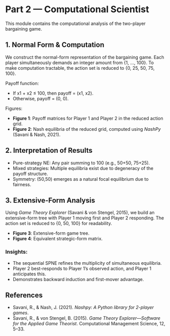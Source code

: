 # Part 2 — Computational Scientist

This module contains the computational analysis of the two-player bargaining game.

## 1. Normal Form & Computation
We construct the normal-form representation of the bargaining game. Each player simultaneously demands an integer amount from {1, …, 100}. To make computation tractable, the action set is reduced to {0, 25, 50, 75, 100}.

Payoff function:
- If x1 + x2 ≤ 100, then payoff = (x1, x2).
- Otherwise, payoff = (0, 0).

Figures:
- **Figure 1**: Payoff matrices for Player 1 and Player 2 in the reduced action grid.  
- **Figure 2**: Nash equilibria of the reduced grid, computed using *NashPy* (Savani & Nash, 2021).

## 2. Interpretation of Results
- Pure-strategy NE: Any pair summing to 100 (e.g., 50+50, 75+25).
- Mixed strategies: Multiple equilibria exist due to degeneracy of the payoff structure.
- Symmetry: (50,50) emerges as a natural focal equilibrium due to fairness.

## 3. Extensive-Form Analysis
Using *Game Theory Explorer* (Savani & von Stengel, 2015), we build an extensive-form tree with Player 1 moving first and Player 2 responding. The action set is reduced to {0, 50, 100} for readability.

- **Figure 3**: Extensive-form game tree.  
- **Figure 4**: Equivalent strategic-form matrix.

### Insights:
- The sequential SPNE refines the multiplicity of simultaneous equilibria.
- Player 2 best-responds to Player 1’s observed action, and Player 1 anticipates this.
- Demonstrates backward induction and first-mover advantage.

## References
- Savani, R., & Nash, J. (2021). *Nashpy: A Python library for 2-player games*.  
- Savani, R., & von Stengel, B. (2015). *Game Theory Explorer—Software for the Applied Game Theorist*. Computational Management Science, 12, 5–33.
